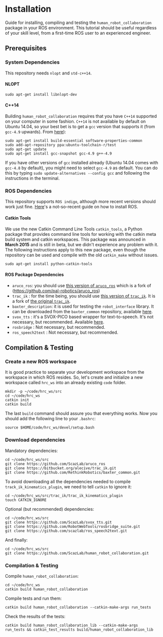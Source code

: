 # Installation

Guide for installing, compiling and testing the `human_robot_collaboration` package in your ROS environment. This tutorial should be useful regardless of your skill level, from a first-time ROS user to an experienced engineer.

## Prerequisites

### System Dependencies

This repository needs `nlopt` and `std-c++14`.

#### NLOPT

```
sudo apt-get install libnlopt-dev
````

#### C++14

Building `human_robot_collaboration` requires that you have `C++14` supported on your computer in some fashion. `C++14` is not available by default on Ubuntu 14.04, so your best bet is to get a `gcc` version that supports it (from `gcc-4.9` upwards).
From [here](https://gist.github.com/application2000/73fd6f4bf1be6600a2cf9f56315a2d91)):

```
sudo apt-get install build-essential software-properties-common
sudo add-apt-repository ppa:ubuntu-toolchain-r/test
sudo apt-get update
sudo apt-get install gcc-snapshot gcc-4.9 g++-4.9
```

If you have other versions of `gcc` installed already (Ubuntu 14.04 comes with `gcc-4.8` by default), you might need to select  `gcc-4.9` as default. You can do this by typing `sudo update-alternatives --config gcc` and following the instructions in the terminal.

### ROS Dependencies

This repository supports `ROS indigo`, although more recent versions should work just fine. [Here](https://alecive.github.io/ros_installation.html#installing-and-configuring-your-ros-environment)'s a not-so-recent guide on how to install ROS.

#### Catkin Tools

We use the new Catkin Command Line Tools `catkin_tools`, a Python package that provides command line tools for working with the catkin meta build system and catkin workspaces. This package was announced in **March 2015** and is still in beta, but we didn't experience any problem with it. The following instructions apply to this new package, even though the repository can be used and compile with the old `catkin_make` without issues.

```
sudo apt-get install python-catkin-tools
```

#### ROS Package Dependencies

* `aruco_ros`: you should use [this version of `aruco_ros`](https://github.com/ScazLab/aruco_ros) which is a fork of (https://github.com/pal-robotics/aruco_ros)
 * `trac_ik` : for the time being, you should use [this version of `trac_ik`](https://bitbucket.org/alecive/trac_ik). It is a fork of [the original `trac_ik`](https://bitbucket.org/traclabs/trac_ik).
 * `baxter_description`: it is used for testing the `robot_interface` library. It can be downloaded from the `baxter_common` repository, available [here](https://github.com/RethinkRobotics/baxter_common).
 * `svox_tts` : it's a SVOX-PICO based wrapper for text-to-speech. It's not necessary, but recommended. Available [here](https://github.com/ScazLab/svox_tts).
 * `rosbridge` : Not necessary, but recommended.
 * `ros_speech2text` : Not necessary, but recommended.

## Compilation & Testing

### Create a new ROS workspace

It is good practice to separate your development workspace from the workspace in which ROS resides. So, let's create and initialize a new workspace called `hrc_ws` into an already existing `code` folder.

```
mkdir -p ~/code/hrc_ws/src
cd ~/code/hrc_ws
catkin init
catkin build
```

The last `build` command should assure you that everything works. Now you should add the following line to your `.bashrc`:

```
source $HOME/code/hrc_ws/devel/setup.bash
```

### Download dependencies

Mandatory dependencies:

```
cd ~/code/hrc_ws/src
git clone https://github.com/ScazLab/aruco_ros
git clone https://bitbucket.org/alecive/trac_ik.git
git clone https://github.com/RethinkRobotics/baxter_common.git
```

To avoid downloading all the dependencies needed to compile `track_ik_kinematics_plugin`, we need to tell `catkin` to ignore it:

```
cd ~/code/hrc_ws/src/trac_ik/trac_ik_kinematics_plugin
touch CATKIN_IGNORE
```

Optional (but recommended) dependencies:

```
cd ~/code/hrc_ws/src
git clone https://github.com/ScazLab/svox_tts.git
git clone https://github.com/RobotWebTools/rosbridge_suite.git
git clone https://github.com/scazlab/ros_speech2text.git
```
And finally:

```
cd ~/code/hrc_ws/src
git clone https://github.com/ScazLab/human_robot_collaboration.git
```

### Compilation & Testing

Compile `human_robot_collaboration`:

```
cd ~/code/hrc_ws
catkin build human_robot_collaboration
```

Compile tests and run them:

```
catkin build human_robot_collaboration --catkin-make-args run_tests
```

Check the results of the tests:

```
catkin build human_robot_collaboration_lib --catkin-make-args run_tests && catkin_test_results build/human_robot_collaboration_lib
```
